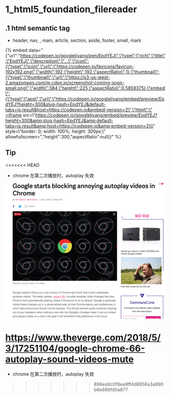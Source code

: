 # 1\_html5\_foundation\_filereader

## .1 html semantic tag

* header, nav, , main, article, section, aside, footer, small, mark



{% embed data="{\"url\":\"https://codepen.io/googleliyang/pen/EpdYEJ\",\"type\":\"rich\",\"title\":\"EpdYEJ\",\"description\":\"...\",\"icon\":{\"type\":\"icon\",\"url\":\"https://codepen.io/favicons/favicon-192x192.png\",\"width\":192,\"height\":192,\"aspectRatio\":1},\"thumbnail\":{\"type\":\"thumbnail\",\"url\":\"https://s3-us-west-2.amazonaws.com/m.cdpn.io/screenshot-coming-soon-small.png\",\"width\":384,\"height\":225,\"aspectRatio\":0.5859375},\"embed\":{\"type\":\"app\",\"url\":\"https://codepen.io/googleliyang/embed/preview/EpdYEJ?height=300&slug-hash=EpdYEJ&default-tabs=js,result&host=https://codepen.io&embed-version=2\",\"html\":\"<iframe src=\\\"https://codepen.io/googleliyang/embed/preview/EpdYEJ?height=300&amp;slug-hash=EpdYEJ&amp;default-tabs=js,result&amp;host=https://codepen.io&amp;embed-version=2\\\" style=\\\"border: 0; width: 100%; height: 300px;\\\" allowfullscreen></iframe>\",\"height\":300,\"aspectRatio\":null}}" %}

## Tip
<<<<<<< HEAD
- chrome 在第二次播放时，autoplay 失效

![chrome_autoplay](imgs/1/chrome_block_autoplay.png)

https://www.theverge.com/2018/5/3/17251104/google-chrome-66-autoplay-sound-videos-mute
=======

* chrome 在第二次播放时，autoplay 失效

>>>>>>> 896eddc0f8ee8ff4d8856a3a990b6e886fd0a877
